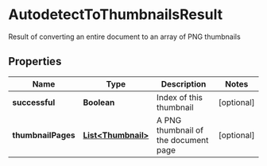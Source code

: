 

# AutodetectToThumbnailsResult

Result of converting an entire document to an array of PNG thumbnails
## Properties

Name | Type | Description | Notes
------------ | ------------- | ------------- | -------------
**successful** | **Boolean** | Index of this thumbnail |  [optional]
**thumbnailPages** | [**List&lt;Thumbnail&gt;**](Thumbnail.md) | A PNG thumbnail of the document page |  [optional]



